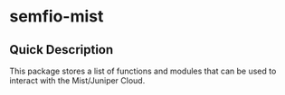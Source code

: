 # semfio-mist

## Quick Description
This package stores a list of functions and modules that can be used to interact
with the Mist/Juniper Cloud.
